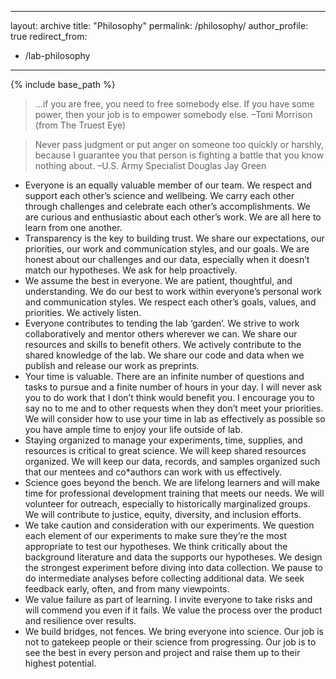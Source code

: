 ***
layout: archive
title: "Philosophy"
permalink: /philosophy/
author_profile: true
redirect_from:
  * /lab-philosophy
***

{% include base_path %}

>...if you are free, you need to free somebody else. If you have some power, then your job is to empower somebody else. &#8211;Toni Morrison (from The Truest Eye)

>Never pass judgment or put anger on someone too quickly or harshly, because I guarantee you that person is fighting a battle that you know nothing about. &#8211;U.S. Army Specialist Douglas Jay Green

* Everyone is an equally valuable member of our team. We respect and support each other’s science and wellbeing. We carry each other through challenges and celebrate each other’s accomplishments. We are curious and enthusiastic about each other’s work. We are all here to learn from one another.
* Transparency is the key to building trust. We share our expectations, our priorities, our work and communication styles, and our goals. We are honest about our challenges and our data, especially when it doesn’t match our hypotheses. We ask for help proactively.
* We assume the best in everyone. We are patient, thoughtful, and understanding. We do our best to work within everyone’s personal work and communication styles. We respect each other’s goals, values, and priorities. We actively listen.
* Everyone contributes to tending the lab ‘garden’. We strive to work collaboratively and mentor others wherever we can. We share our resources and skills to benefit others. We actively contribute to the shared knowledge of the lab. We share our code and data when we publish and release our work as preprints.
* Your time is valuable. There are an infinite number of questions and tasks to pursue and a finite number of hours in your day. I will never ask you to do work that I don’t think would benefit you. I encourage you to say no to me and to other requests when they don’t meet your priorities. We will consider how to use your time in lab as effectively as possible so you have ample time to enjoy your life outside of lab.
* Staying organized to manage your experiments, time, supplies, and resources is critical to great science. We will keep shared resources organized. We will keep our data, records, and samples organized such that our mentees and co*authors can work with us effectively.
* Science goes beyond the bench. We are lifelong learners and will make time for professional development training that meets our needs. We will volunteer for outreach, especially to historically marginalized groups. We will contribute to justice, equity, diversity, and inclusion efforts.
* We take caution and consideration with our experiments. We question each element of our experiments to make sure they’re the most appropriate to test our hypotheses. We think critically about the background literature and data the supports our hypotheses. We design the strongest experiment before diving into data collection. We pause to do intermediate analyses before collecting additional data. We seek feedback early, often, and from many viewpoints.
* We value failure as part of learning. I invite everyone to take risks and will commend you even if it fails. We value the process over the product and resilience over results.
* We build bridges, not fences. We bring everyone into science. Our job is not to gatekeep people or their science from progressing. Our job is to see the best in every person and project and raise them up to their highest potential.